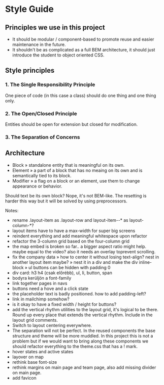 # Style Guide

## Principles we use in this project

- It should be modular / component-based to promote reuse and easier maintenance in the future.
- It shouldn't be as complicated as a full BEM architecture, it should just introduce the student to object oriented CSS.

## Style principles

### 1. The Single Responsibility Principle

One piece of code (in this case a class) should do one thing and one thing only.

### 2. The Open/Closed Principle

Entities should be open for extension but closed for modification. 

### 3. The Separation of Concerns

## Architecture

- Block » standalone entity that is meaningful on its own.
- Element » a part of a block that has no meaing on its own and is semantically tied to its block.
- Modifier » a flag on a block or an element, use them to change appearance or behavior.

Should text be its own block? 
Nope, it's not BEM-like. The resetting is harder this way but it will be solved by using preprocessors.


Notes:
- rename .layout-item as .layout-row and layout-item--* as layout-column-*?
- layout items have to have a max-width for super big screens
- reindent everything and add meaningful whitespace upon refactor
- refactor the 3-column grid based on the four-column grid
- the map embed is broken so far.. a bigger aspect ratio might help. maybe equal to the video? also it needs an overlay toprevent scrolling.
- fix the company data » how to center it without losing text-align? nest in another layout item maybe? » nest it in a div and make the div inline-block » ul buttons can be hidden with padding 0
- div card: h3 h4 (csak előrébb), ul, li, button, span
- bodyra kerüljön a font-family
- link together pages in navs
- buttons need a hove and a click state
- the placeholder text is badly positioned. how to add padding-left?
- link in mailchimp somehow?
- is it okay to have a fixed width / height for buttons?
- add the vertical rhythm utilities to the layout grid, it's logical to be there. Round up every place that extends the vertical rhythm. Include in the layout grid comments.
- Switch to layout centering everywhere.
- The separation will not be perfect. In the reused components the base structure and theme will be more muddled. In this project this is not a problem but if we would want to bring along these components we should refactor everything to the theme.css that has a ! mark.
- hover states and active states
- layover on map
- rethink base font-size
- rethink margins on main page and team page, also add missing divider on main page.
- add favicon
